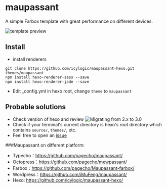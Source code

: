 maupassant
==========

A simple Farbox template with great performance on different devices.

![template preview](https://ddydeg.by3302.livefilestore.com/y2p1ZgHER4eIFaEHhwaf96MvZH4_iLufEIDj7o8acDgI1GXFDtPI-eRAgvokFoR9irbz738gMmWc_N7yexG6uhB1Dcmelb0cXg8HexpiAdZ5HQ/m.png "Maupassant template preview")

## Install

- install renderers

```
git clone https://github.com/icylogic/maupassant-hexo.git themes/maupassant
npm install hexo-renderer-sass --save
npm install hexo-renderer-jade --save
```

- Edit _config.yml in hexo root, change `theme` to `maupassant`

## Probable solutions

- Check version of hexo and review ![Migrating from 2.x to 3.0](https://github.com/hexojs/hexo/wiki/Migrating-from-2.x-to-3.0)
- Check if your terminal's current directory is hexo's root directory which contains `source/`, `themes/`, etc.
- Feel free to open an [issue](https://github.com/icylogic/maupassant/issues/new)

###Maupassant on different platform:

+ Typecho：https://github.com/pagecho/maupassant/
+ Octopress：https://github.com/pagecho/mewpassant/
+ Farbox：https://github.com/pagecho/Maupassant-farbox/
+ Wordpress：https://github.com/iMuFeng/maupassant/
+ Hexo: https://github.com/icylogic/maupassant-hexo/
